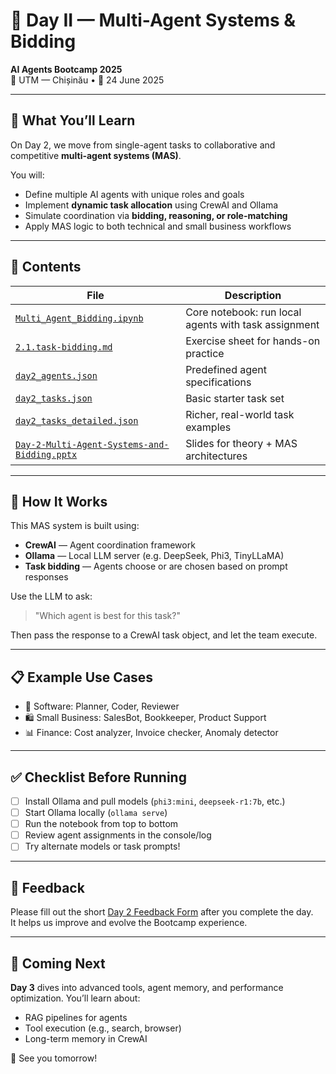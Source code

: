 # 🧠 Day II — Multi-Agent Systems & Bidding  
**AI Agents Bootcamp 2025**  
📍 UTM — Chișinău • 📅 24 June 2025  

---

## 🚀 What You’ll Learn

On Day 2, we move from single-agent tasks to collaborative and competitive **multi-agent systems (MAS)**.

You will:
- Define multiple AI agents with unique roles and goals
- Implement **dynamic task allocation** using CrewAI and Ollama
- Simulate coordination via **bidding, reasoning, or role-matching**
- Apply MAS logic to both technical and small business workflows

---

## 📁 Contents

| File | Description |
|------|-------------|
| [`Multi_Agent_Bidding.ipynb`](https://github.com/vipbasil/aibootcamp/blob/main/Day%20II/Multi_Agent_Bidding.ipynb) | Core notebook: run local agents with task assignment |
| [`2.1.task-bidding.md`](https://github.com/vipbasil/aibootcamp/blob/main/Day%20II/2.1.task-bidding.md) | Exercise sheet for hands-on practice |
| [`day2_agents.json`](https://github.com/vipbasil/aibootcamp/blob/main/Day%20II/day2_agents.json) | Predefined agent specifications |
| [`day2_tasks.json`](https://github.com/vipbasil/aibootcamp/blob/main/Day%20II/day2_tasks.json) | Basic starter task set |
| [`day2_tasks_detailed.json`](https://github.com/vipbasil/aibootcamp/blob/main/Day%20II/day2_tasks_detailed.json) | Richer, real-world task examples |
| [`Day-2-Multi-Agent-Systems-and-Bidding.pptx`](https://github.com/vipbasil/aibootcamp/blob/main/Day%20II/Day-2-Multi-Agent-Systems-and-Bidding.pptx) | Slides for theory + MAS architectures |

---

## 🧪 How It Works

This MAS system is built using:

- **CrewAI** — Agent coordination framework  
- **Ollama** — Local LLM server (e.g. DeepSeek, Phi3, TinyLLaMA)  
- **Task bidding** — Agents choose or are chosen based on prompt responses  

Use the LLM to ask:  
> "Which agent is best for this task?"  

Then pass the response to a CrewAI task object, and let the team execute.

---

## 📋 Example Use Cases

- 🤖 Software: Planner, Coder, Reviewer  
- 🛍️ Small Business: SalesBot, Bookkeeper, Product Support  
- 📊 Finance: Cost analyzer, Invoice checker, Anomaly detector  

---

## ✅ Checklist Before Running

- [ ] Install Ollama and pull models (`phi3:mini`, `deepseek-r1:7b`, etc.)  
- [ ] Start Ollama locally (`ollama serve`)  
- [ ] Run the notebook from top to bottom  
- [ ] Review agent assignments in the console/log  
- [ ] Try alternate models or task prompts!

---

## 📣 Feedback

Please fill out the short [Day 2 Feedback Form](https://forms.gle/6Z8sB4gX9tzpQx2c6) after you complete the day.  
It helps us improve and evolve the Bootcamp experience.

---

## 🧠 Coming Next

**Day 3** dives into advanced tools, agent memory, and performance optimization. You’ll learn about:
- RAG pipelines for agents  
- Tool execution (e.g., search, browser)  
- Long-term memory in CrewAI  

📅 See you tomorrow!
